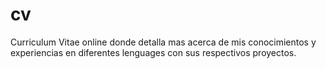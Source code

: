 # cv
Curriculum Vitae online donde detalla mas acerca de mis conocimientos y experiencias en diferentes lenguages con sus respectivos proyectos.
